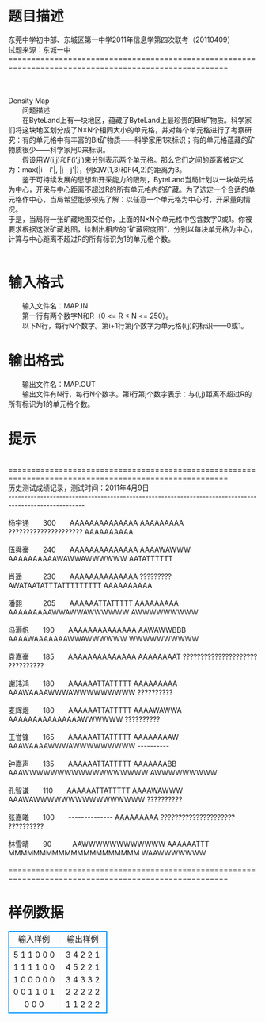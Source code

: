 # 

 
 # 题目描述 
<p>
东莞中学初中部、东城区第一中学2011年信息学第四次联考（20110409） <br>试题来源：东城一中 <br>====================================================================================================== <br><br><br><br>Density Map<br>　　问题描述<br>　　在ByteLand上有一块地区，蕴藏了ByteLand上最珍贵的Bit矿物质。科学家们将这块地区划分成了N×N个相同大小的单元格，并对每个单元格进行了考察研究：有的单元格中有丰富的Bit矿物质——科学家用1来标识；有的单元格蕴藏的矿物质很少——科学家用0来标识。<br>　　假设用W(i,j)和F(i’,j’)来分别表示两个单元格。那么它们之间的距离被定义为：max(|i - i'|, |j - j'|)，例如W(1,3)和F(4,2)的距离为3。<br>　　鉴于可持续发展的思想和开采能力的限制，ByteLand当局计划以一块单元格为中心，开采与中心距离不超过R的所有单元格内的矿藏。为了选定一个合适的单元格作中心，当局希望能够预先了解：以任意一个单元格为中心时，开采量的情况。<br>于是，当局将一张矿藏地图交给你，上面的N×N个单元格中包含数字0或1。你被要求根据这张矿藏地图，绘制出相应的“矿藏密度图”，分别以每块单元格为中心，计算与中心距离不超过R的所有标识为1的单元格个数。<br><br></p> 

 
 # 输入格式 
<p>
　　输入文件名：MAP.IN<br>　　第一行有两个数字N和R（0 <= R < N <= 250）。<br>　　以下N行，每行N个数字。第i+1行第j个数字为单元格(i,j)的标识——0或1。<br></p> 

 
 # 输出格式 
<p>
　　输出文件名：MAP.OUT<br>　　输出文件有N行，每行N个数字。第i行第j个数字表示：与(i,j)距离不超过R的所有标识为1的单元格个数。<br></p> 

 
 # 提示 
<p>
<br>====================================================================================================== <br>历史测试成绩记录，测试时间：2011年4月9日 <br>------------------------------------------------------------------------------------------------------ <br><br>杨宇通　　300　　AAAAAAAAAAAAAA	AAAAAAAAA	?????????????????????	AAAAAAAAAA	<br>伍舜豪　　240　　AAAAAAAAAAAAAA	AAAAWAWWW	AAAAAAAAAAWAWWAWWWWWW	AATATTTTTT	<br>肖遥　　　230　　AAAAAAAAAAAAAA	?????????	AWATAATATTTATTTTTTTTT	AAAAAAAAAA	<br>潘熙　　　205　　AAAAAATTATTTTT	AAAAAAAAA	AAAAAAAAAWWAWWAWWWWWW	AWWWWWWWWW	<br>冯灏帆　　190　　AAAAAAAAAAAAAA	AAWAWWBBB	AAAAWAAAAAAAWWAWWWWWW	WWWWWWWWWW	<br>袁嘉豪　　185　　AAAAAAAAAAAAAA	AAAAAAAAT	?????????????????????	??????????	<br>谢玮鸿　　180　　AAAAAATTATTTTT	AAAAAAAAA	AAAWAAAAWWWAWWWWWWWWW	??????????	<br>麦辉煜　　180　　AAAAAATTATTTTT	AAAAWAWWA	AAAAAAAAAAAAAAAWWWWWW	??????????	<br>王誉锋　　165　　AAAAAATTATTTTT	AAAAAAAAW	AAAWAAAAWWWAWWWWWWWWW	----------	<br>钟嘉声　　135　　AAAAAATTATTTTT	AAAAAAABB	AAAWWWWWWWWWWWWWWWWWW	AWWWWWWWWW	<br>孔智谦　　110　　AAAAAATTATTTTT	AAAAWAWWW	AAAWAWWWWWWWWWWWWWWWW	??????????	<br>张嘉曦　　100　　--------------	AAAAAAAAA	?????????????????????	??????????	<br>林雪晴　　90　　　AAWWWWWWWWWWWW	AAAAAATTT	MMMMMMMMMMMMMMMMMMMMM	WAAWWWWWWW	<br>======================================================================================================</p> 
# 样例数据
<style>
        table,table tr th, table tr td { border:1px solid #0094ff; }
        table { width: 200px; min-height: 25px; line-height: 25px; text-align: center; border-collapse: collapse;}   
    </style>
<table>
	<tr>
		<td>输入样例</td>
		<td>输出样例</td>
	</tr>
<tr><td>5 1
1 0 0 0 1
1 1 1 0 0 
1 0 0 0 0 
0 0 0 1 1
0 1 0 0 0
</td><td>3 4 2 2 1
4 5 2 2 1
3 4 3 3 2
2 2 2 2 2
1 1 2 2 2
</td></tr></table>
